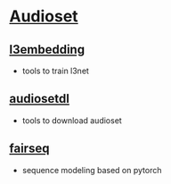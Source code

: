 # [Audioset](https://research.google.com/audioset/index.html)

## [l3embedding](https://github.com/marl/l3embedding)
* tools to train l3net

## [audiosetdl](https://github.com/marl/audiosetdl)
* tools to download audioset

## [fairseq]()
* sequence modeling based on pytorch

